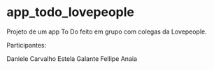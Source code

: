# app_todo_lovepeople

Projeto de um app To Do feito em grupo com colegas da Lovepeople.

Participantes:

Daniele Carvalho
Estela Galante
Fellipe Anaia

